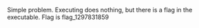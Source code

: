 Simple problem. Executing does nothing, but there is a flag in the executable.
Flag is flag_1297831859
